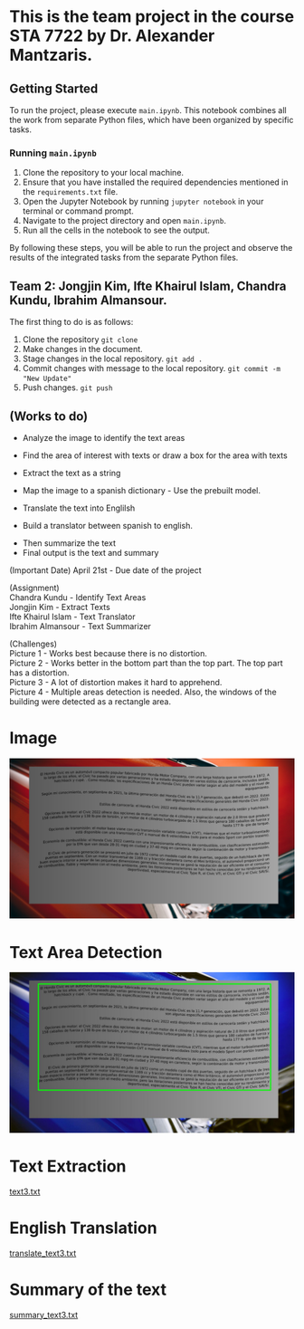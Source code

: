 # This is the team project in the course STA 7722 by Dr. Alexander Mantzaris.

## Getting Started

To run the project, please execute `main.ipynb`. This notebook combines all the work from separate Python files, which have been organized by specific tasks.

### Running `main.ipynb`

1. Clone the repository to your local machine.
2. Ensure that you have installed the required dependencies mentioned in the `requirements.txt` file.
3. Open the Jupyter Notebook by running `jupyter notebook` in your terminal or command prompt.
4. Navigate to the project directory and open `main.ipynb`.
5. Run all the cells in the notebook to see the output.

By following these steps, you will be able to run the project and observe the results of the integrated tasks from the separate Python files.



## Team 2: Jongjin Kim, Ifte Khairul Islam, Chandra Kundu, Ibrahim Almansour.

The first thing to do is as follows:

1. Clone the repository `git clone`
2. Make changes in the document.
3. Stage changes in the local repository. `git add .`
4. Commit changes with message to the local repository. `git commit -m "New Update"`
5. Push changes. `git push` 

## (Works to do)
+ Analyze the image to identify the text areas
- Find the area of interest with texts or draw a box for the area with texts
+ Extract the text as a string
- Map the image to a spanish dictionary - Use the prebuilt model.
+ Translate the text into Englilsh
- Build a translator between spanish to english.
+ Then summarize the text
+ Final output is the text and summary

(Important Date)
April 21st - Due date of the project

(Assignment)\
Chandra Kundu - Identify Text Areas \
Jongjin Kim - Extract Texts \
Ifte Khairul Islam - Text Translator \
Ibrahim Almansour - Text Summarizer 

(Challenges) \
Picture 1 - Works best because there is no distortion. \
Picture 2 - Works better in the bottom part than the top part. The top part has a distortion. \
Picture 3 - A lot of distortion makes it hard to apprehend. \
Picture 4 - Multiple areas detection is needed. Also, the windows of the building were detected as a rectangle area. 

# Image 
![Original Image](training/training3.png)

# Text Area Detection
![Boxed Image](identified_textareas/img3.jpg)

# Text Extraction
[text3.txt](identified_text/text3.txt)

# English Translation
[translate_text3.txt](translated_text/translate_text3.txt)

# Summary of the text
[summary_text3.txt](summarized_text/summary_text3.txt)
